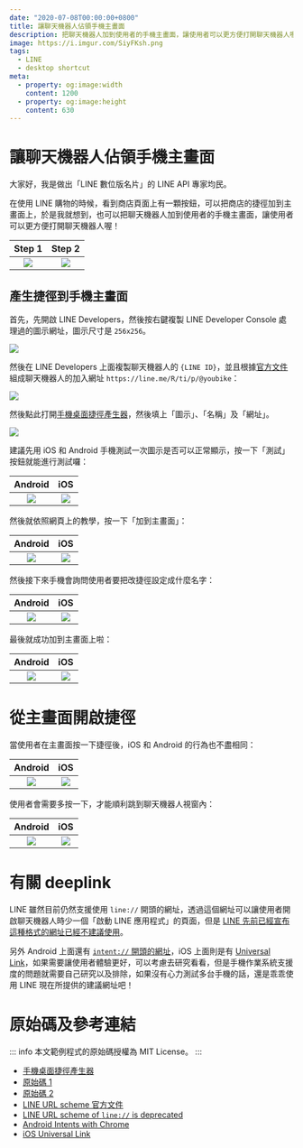 ```yaml
---
date: "2020-07-08T00:00:00+0800"
title: 讓聊天機器人佔領手機主畫面
description: 把聊天機器人加到使用者的手機主畫面，讓使用者可以更方便打開聊天機器人喔！
image: https://i.imgur.com/SiyFKsh.png
tags:
  - LINE
  - desktop shortcut
meta:
  - property: og:image:width
    content: 1200
  - property: og:image:height
    content: 630
---
```


# 讓聊天機器人佔領手機主畫面

大家好，我是做出「LINE 數位版名片」的 LINE API 專家均民。

在使用 LINE 購物的時候，看到商店頁面上有一顆按鈕，可以把商店的捷徑加到主畫面上，於是我就想到，也可以把聊天機器人加到使用者的手機主畫面，讓使用者可以更方便打開聊天機器人喔！

| Step 1 | Step 2 |
| :-----: | :-: |
| ![](https://i.imgur.com/Io4B18E.jpg) | ![](https://i.imgur.com/e4Y4Lws.png) |

## 產生捷徑到手機主畫面

首先，先開啟 LINE Developers，然後按右鍵複製 LINE Developer Console 處理過的圖示網址，圖示尺寸是 `256x256`。

![](https://i.imgur.com/5dZom6w.png)

然後在 LINE Developers 上面複製聊天機器人的 `{LINE ID}`，並且根據[官方文件](https://developers.line.biz/en/docs/messaging-api/using-line-url-scheme/#sharing-line-official-account)組成聊天機器人的加入網址 `https://line.me/R/ti/p/@youbike`：

![](https://i.imgur.com/3cLvGsn.png)

然後點此打開[手機桌面捷徑產生器](https://taichunmin.idv.tw/pug/mobile-desktop-shortcut.html)，然後填上「圖示」、「名稱」及「網址」。

![](https://i.imgur.com/jAnejBN.png)

建議先用 iOS 和 Android 手機測試一次圖示是否可以正常顯示，按一下「測試」按鈕就能進行測試囉：

| Android | iOS |
| :-----: | :-: |
| ![](https://i.imgur.com/yoXIiey.jpg) | ![](https://i.imgur.com/KlH1skO.png) |

然後就依照網頁上的教學，按一下「加到主畫面」：

| Android | iOS |
| :-----: | :-: |
| ![](https://i.imgur.com/gjPNqRe.jpg) | ![](https://i.imgur.com/bDHs40N.png) |

然後接下來手機會詢問使用者要把改捷徑設定成什麼名字：

| Android | iOS |
| :-----: | :-: |
| ![](https://i.imgur.com/Gy0wdxH.jpg) | ![](https://i.imgur.com/DGXgT67.png) |

最後就成功加到主畫面上啦：

| Android | iOS |
| :-----: | :-: |
| ![](https://i.imgur.com/crsBDJ8.jpg) | ![](https://i.imgur.com/KeyAjHw.png) |

# 從主畫面開啟捷徑

當使用者在主畫面按一下捷徑後，iOS 和 Android 的行為也不盡相同：

| Android | iOS |
| :-----: | :-: |
| ![](https://i.imgur.com/W0SzCOd.jpg) | ![](https://i.imgur.com/Aw2RQYm.png) |

使用者會需要多按一下，才能順利跳到聊天機器人視窗內：

| Android | iOS |
| :-----: | :-: |
| ![](https://i.imgur.com/PvmgSKk.jpg) | ![](https://i.imgur.com/60mF7h2.png) |

# 有關 deeplink

LINE 雖然目前仍然支援使用 `line://` 開頭的網址，透過這個網址可以讓使用者開啟聊天機器人時少一個「啟動 LINE 應用程式」的頁面，但是 [LINE 先前已經宣布這種格式的網址已經不建議使用](https://developers.line.biz/en/news/2020/03/25/line-url-scheme-deprecation/)。

另外 Android 上面還有 [`intent://` 開頭的網址](https://developer.chrome.com/multidevice/android/intents)，iOS 上面則是有 [Universal Link](https://developer.apple.com/ios/universal-links/)，如果需要讓使用者體驗更好，可以考慮去研究看看，但是手機作業系統支援度的問題就需要自己研究以及排除，如果沒有心力測試多台手機的話，還是乖乖使用 LINE 現在所提供的建議網址吧！

# 原始碼及參考連結

::: info
本文範例程式的原始碼授權為 MIT License。
:::

* [手機桌面捷徑產生器](https://taichunmin.idv.tw/pug/mobile-desktop-shortcut.html)
* [原始碼 1](https://github.com/taichunmin/pug/blob/master/src/mobile-desktop-shortcut.pug)
* [原始碼 2](https://github.com/taichunmin/pug/blob/master/src/mobile-desktop-shortcut-redirect.pug)
* [LINE URL scheme 官方文件](https://developers.line.biz/en/docs/messaging-api/using-line-url-scheme/#sharing-line-official-account)
* [LINE URL scheme of `line://` is deprecated](https://developers.line.biz/en/news/2020/03/25/line-url-scheme-deprecation/)
* [Android Intents with Chrome](https://developer.chrome.com/multidevice/android/intents)
* [iOS Universal Link](https://developer.apple.com/ios/universal-links/)
